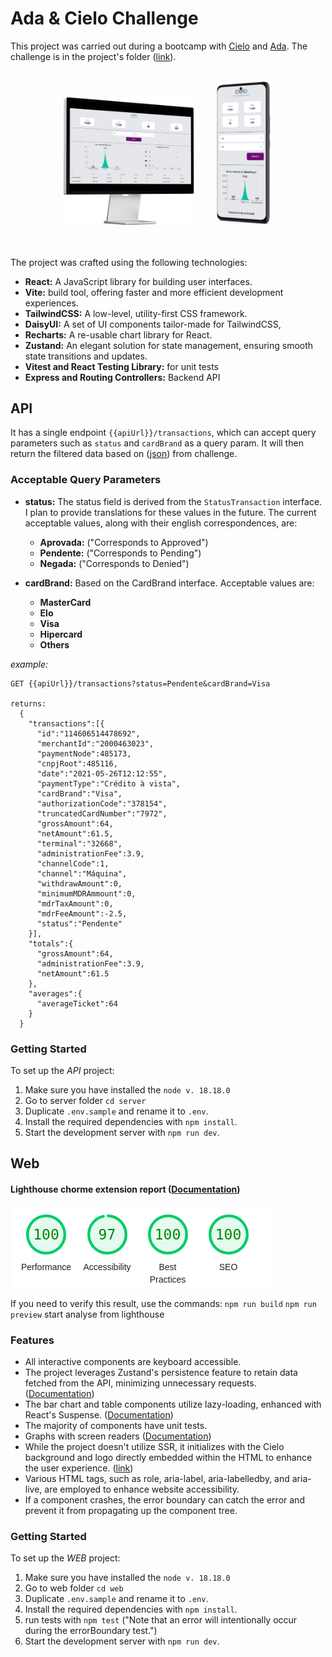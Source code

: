 # Ada & Cielo Challenge

This project was carried out during a bootcamp with [Cielo](https://www.cielo.com.br/) and  [Ada](https://ada.tech/). The challenge is in the project's folder ([link](./Desafio_FrontEnd_v2.0.pdf)).

<br>
<div align="center" >
  <img src="./project-images/pc.png" alt="mobile"  width=210 />
  &nbsp; &nbsp; &nbsp; &nbsp;
  <img src="./project-images/mockup.png" alt="mobile" width =90>   
</div>
<br><br>

The project was crafted using the following technologies:
- <b>React:</b> A JavaScript library for building user interfaces.
- <b> Vite:</b> build tool, offering faster and more efficient development experiences.
- <b>TailwindCSS:</b> A low-level, utility-first CSS framework.
- <b>DaisyUI:</b> A set of UI components tailor-made for TailwindCSS,
- <b>Recharts:</b> A re-usable chart library for React.
- <b>Zustand:</b>  An elegant solution for state management, ensuring smooth state transitions and updates.
- <b>Vitest and React Testing Library:</b> for unit tests
- <b>Express and Routing Controllers:</b> Backend API

## API
It has a single endpoint `{{apiUrl}}/transactions`, which can accept query parameters such as `status` and `cardBrand` as a query param. It will then return the filtered data based on ([json](./server/src/data/data.json)) from challenge.

### Acceptable Query Parameters
- <b>status:</b> The status field is derived from the `StatusTransaction` interface. I plan to provide translations for these values in the future. The current acceptable values, along with their english correspondences, are: 
  - <b>Aprovada:</b> ("Corresponds to Approved")
  - <b>Pendente:</b> ("Corresponds to Pending")
  - <b>Negada:</b> ("Corresponds to Denied")

- <b>cardBrand:</b> Based on the CardBrand interface. Acceptable values are:
  - <b>MasterCard</b>
  - <b>Elo</b>
  - <b>Visa</b>
  - <b>Hipercard</b>
  - <b>Others</b>

*example:*
```
GET {{apiUrl}}/transactions?status=Pendente&cardBrand=Visa

returns: 
  {
    "transactions":[{
      "id":"114606514478692",
      "merchantId":"2000463023",
      "paymentNode":485173,
      "cnpjRoot":485116,
      "date":"2021-05-26T12:12:55",
      "paymentType":"Crédito à vista",
      "cardBrand":"Visa",
      "authorizationCode":"378154",
      "truncatedCardNumber":"7972",
      "grossAmount":64,
      "netAmount":61.5,
      "terminal":"32668",
      "administrationFee":3.9,
      "channelCode":1,
      "channel":"Máquina",
      "withdrawAmount":0,
      "minimumMDRAmmount":0,
      "mdrTaxAmount":0,
      "mdrFeeAmount":-2.5,
      "status":"Pendente"
    }],
    "totals":{
      "grossAmount":64,
      "administrationFee":3.9,
      "netAmount":61.5
    },
    "averages":{
      "averageTicket":64
    }
  }
```

### Getting Started
To set up the *API* project:
1. Make sure you have installed the `node v. 18.18.0`
2. Go to server folder `cd server`
3. Duplicate `.env.sample` and rename it to `.env`.
4. Install the required dependencies with `npm install`.
5. Start the development server with `npm run dev`.

## Web

#### Lighthouse chorme extension report ([Documentation](https://developer.chrome.com/docs/lighthouse/overview/))

![Lighthouse](./project-images/lighthouse.png)

If you need to verify this result, use the commands:
`npm run build`
`npm run preview`
start analyse from lighthouse

### Features
  - All interactive components are keyboard accessible.
  - The project leverages Zustand's persistence feature to retain data fetched from the API, minimizing unnecessary requests.([Documentation](https://docs.pmnd.rs/zustand/integrations/persisting-store-data))
  - The bar chart and table components utilize lazy-loading, enhanced with React's Suspense. ([Documentation](https://react.dev/reference/react/lazy#:~:text=Usage-,Lazy%2Dloading%20components%20with%20Suspense,-Usually%2C%20you%20import))
  - The majority of components have unit tests.
  - Graphs with screen readers ([Documentation](https://tailwindcss.com/docs/screen-readers))
  - While the project doesn't utilize SSR, it initializes with the Cielo background and logo directly embedded within the HTML to enhance the user experience. ([link](./web/index.html))
  - Various HTML tags, such as role, aria-label, aria-labelledby, and aria-live, are employed to enhance website accessibility.
  - If a component crashes, the error boundary can catch the error and prevent it from propagating up the component tree.
  
  ### Getting Started
To set up the *WEB* project:
1. Make sure you have installed the `node v. 18.18.0`
2. Go to web folder `cd web`
3. Duplicate `.env.sample` and rename it to `.env`.
4. Install the required dependencies with `npm install`.
5. run tests with `npm test` ("Note that an error will intentionally occur during the errorBoundary test.")
6. Start the development server with `npm run dev`.



